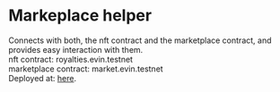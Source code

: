 # Markeplace helper

Connects with both, the nft contract and the marketplace contract, and provides easy interaction with them.<br>
nft contract: royalties.evin.testnet<br>
marketplace contract: market.evin.testnet<br>
Deployed at: [here](https://warstilide49.github.io/marketplace_helper/).
